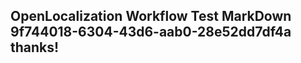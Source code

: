 <properties
ms.topic="hero-topic"
ms.test1="hero-topic"
ms.test2="test"/>

## OpenLocalization Workflow Test MarkDown 9f744018-6304-43d6-aab0-28e52dd7df4a thanks!

